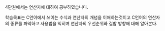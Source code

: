 4단원에서는 연산자에 대하여 공부하였습니다.

학습목표는 C언어에서 쓰이는 수식과 연산자의 개념을 이해하는것이고
C언어의 연산자의 종류를 파악하고 사용법을 익히며
연산자의 우선순위와 결합 방향에 대해 알아본다.


